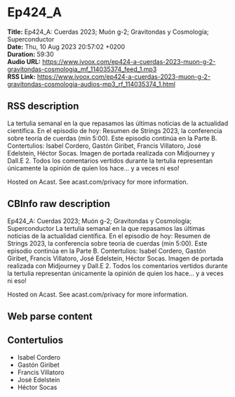 # Ep424_A  
**Title:** Ep424_A: Cuerdas 2023; Muón g-2; Gravitondas y Cosmología; Superconductor  
**Date:** Thu, 10 Aug 2023 20:57:02 +0200  
**Duration:** 59:30  
**Audio URL:** https://www.ivoox.com/ep424-a-cuerdas-2023-muon-g-2-gravitondas-cosmologia_mf_114035374_feed_1.mp3  
**RSS Link:** https://www.ivoox.com/ep424-a-cuerdas-2023-muon-g-2-gravitondas-cosmologia-audios-mp3_rf_114035374_1.html  

## RSS description
La tertulia semanal en la que repasamos las últimas noticias de la actualidad científica. En el episodio de hoy: Resumen de Strings 2023, la conferencia sobre teoría de cuerdas (min 5:00). Este episodio continúa en la Parte B. Contertulios: Isabel Cordero, Gastón Giribet, Francis Villatoro, José Edelstein, Héctor Socas. Imagen de portada realizada con Midjourney y Dall.E 2. Todos los comentarios vertidos durante la tertulia representan únicamente la opinión de quien los hace... y a veces ni eso!

 Hosted on Acast. See acast.com/privacy for more information.

## CBInfo raw description
Ep424_A: Cuerdas 2023; Muón g-2; Gravitondas y Cosmología; Superconductor
La tertulia semanal en la que repasamos las últimas noticias de la actualidad científica. En el episodio de hoy: Resumen de Strings 2023, la conferencia sobre teoría de cuerdas (min 5:00). Este episodio continúa en la Parte B. Contertulios: Isabel Cordero, Gastón Giribet, Francis Villatoro, José Edelstein, Héctor Socas. Imagen de portada realizada con Midjourney y Dall.E 2. Todos los comentarios vertidos durante la tertulia representan únicamente la opinión de quien los hace... y a veces ni eso!



 Hosted on Acast. See acast.com/privacy for more information.




## Web parse content


## Contertulios
- Isabel Cordero
- Gastón Giribet
- Francis Villatoro
- José Edelstein
- Héctor Socas